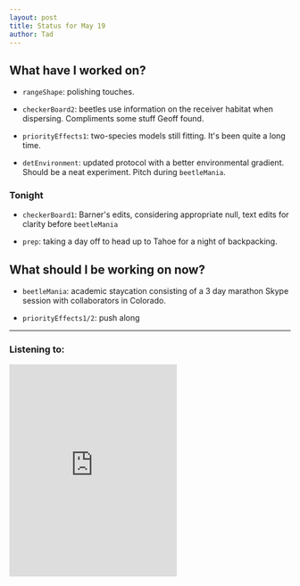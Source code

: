 ```yaml
---
layout: post 
title: Status for May 19 
author: Tad
---
```

 
## What have I worked on?
 
* `rangeShape`: polishing touches. 
  
* `checkerBoard2`: beetles use information on the receiver habitat when dispersing. Compliments some stuff Geoff found. 

* `priorityEffects1`: two-species models still fitting. It's been quite a long time. 

* `detEnvironment`: updated protocol with a better environmental gradient. Should be a neat experiment. Pitch during `beetleMania`. 




### Tonight 

* `checkerBoard1`: Barner's edits, considering appropriate null, text edits for clarity before `beetleMania`


* `prep`: taking a day off to head up to Tahoe for a night of backpacking.




## What should I be working on now? 

* `beetleMania`: academic staycation consisting of a 3 day marathon Skype session with collaborators in Colorado. 


* `priorityEffects1/2`: push along




 
 
 
--- 
 
### Listening to: 
 <iframe src='https://embed.spotify.com/?uri=spotify%3Atrack%3A7ofZgS5xDW0XodfjaXWvZG' width='300' height='380' frameborder='0' allowtransparency='true'></iframe> 
 <i class='fa fa-code' style='color:pink'></i> 
